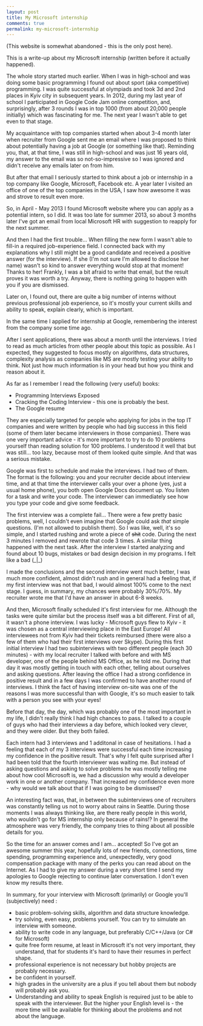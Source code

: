 ```yaml
---
layout: post
title: My Microsoft internship
comments: true
permalink: my-microsoft-internship
---
```


  (This website is somewhat abandoned - this is the only post here).

  This is a write-up about my Microsoft internship (written before it actually happened).

  The whole story started much earlier. When I was in high-school and was doing some basic programming
I found out about sport (aka competitive) programming.
I was quite successful at olympiads and took 3d and 2nd places in Kyiv city in subsequent years.
In 2012, during my last year of school I participated in Google Code Jam online competition,
and, surprisingly, after 3 rounds I was in top 1000 (from about 20,000 people initially) which was fascinating for me.
The next year I wasn't able to get even to that stage.

  My acquaintance with top companies started when about 3-4 month later when recruiter from Google sent me an email where I
was proposed to think about potentially having a job at Google (or something like that).
Reminding you, that, at that time, I was still in high-school and was just 16 years old,
my answer to the email was so not-so-impressive so I was ignored and didn't receive any emails later on from him.

  But after that email I seriously started to think about a job or internship in a top company like Google, Microsoft, Facebook etc.
A year later I visited an office of one of the top companies in the USA, I saw how awesome it was and strove to result even more.

  So, in April - May 2013 I found Microsoft website where you can apply as a potential intern, so I did.
It was too late for summer 2013, so about 3 months later I've got an email from local Microsoft HR with suggestion to reapply for the next summer.

  And then I had the first trouble... When filling the new form I wasn't able to fill-in a required job-experience field.
I connected back with my explanations why I still might be a good candidate and received a positive answer (for the interview).
If she (I'm not sure I'm allowed to disclose her name) wasn't so kind to answer everything would stop at that moment! Thanks to her!
Frankly, I was a bit afraid to write that email, but the result proves it was worth a try.
Anyway, there is nothing going to happen with you if you are dismissed.

Later on, I found out, there are quite a big number of interns without previous
professional job experience, so it's mostly your current skills and ability to speak, explain clearly, which is important.

In the same time I applied for internship at Google, remembering the interest from the company some time ago.

After I sent applications, there was about a month until the interviews.
I tried to read as much articles from other people about this topic as possible.
As I expected, they suggested to focus mostly on algorithms, data structures, complexity analysis
as companies like MS are mostly testing your ability
to think. Not just how much information is in your head but how you think and reason about it.

As far as I remember I read the following (very useful) books:

* Programming Interviews Exposed
* Cracking the Coding Interview - this one is probably the best.
* The Google resume

They are especially targeted for people who applying for jobs in the top IT companies and were written by
people who had big success in this field (some of them later became interviewers in those companies).
There was one very important advice - it's more important to try to do 10 problems yourself than reading solution for 100 problems.
I understood it well that but was still... too lazy, because most of them looked quite simple.
And that was a serious mistake.

Google was first to schedule and make the interviews. I had two of them.
The format is the following: you and your recruiter decide about interview time,
and at that time the interviewer calls your over a phone (yes, just a usual home phone),
you both open Google Docs document up. You listen for a task and write your code.
The interviewer can immediately see how you type your code and give some feedback.

The first interview was a complete fail...
There were a few pretty basic problems, well, I couldn't even imagine that Google could ask *that* simple questions.
(I'm not allowed to publish them).
So I was like, well, it's so simple, and I started rushing and wrote a piece of <s>shit</s> code.
During the next 3 minutes I removed and rewrote that code 3 times. A similar thing happened with the next task.
After the interview I started analyzing and found about 10 bugs, mistakes or bad design decision in my programs.
I felt like a bad (\_|\_)

I made the conclusions and the second interview went much better, I was much more confident,
almost didn't rush and in general had a feeling that,
if my first interview was not that bad, I would almost 100% come to the next stage.
I guess, in summary, my chances were probably 30%/70%. My recruiter wrote me that I'd have an answer in about 6-8 weeks.

And then, Microsoft finally scheduled it's first interview for me. Although the tasks were quite similar but the process itself was a bit different.
First of all, it wasn't a phone interview. I was lucky - Microsoft guys flew to Kyiv - it was chosen as a central interviewing place in the East Europe!
All interviewees not from Kyiv had their tickets reimbursed (there were also a few of them who had their first interviews over Skype).
During this first initial interview I had two subinterviews with two different people (each 30 minutes) -
with my local recruiter I talked with before and with MS developer, one of the people behind MS Office, as he told me.
During that day it was mostly getting in touch with each other, telling about ourselves and asking questions.
After leaving the office I had a strong confidence in positive result and in a few days I was confirmed to have another round of interviews.
I think the fact of having interview on-site was one of the reasons I was more successful than with Google, it's so much easier to talk
with a person you see with your eyes!

Before that day, the day, which was probably one of the most important in my life, I didn't really think I had high chances to pass.
I talked to a couple of guys who had their interviews a day before, which looked very clever, and they were older.
But they both failed.

Each intern had 3 interviews and 1 additonal in case of hesitations.
I had a feeling that each of my 3 interviews were successful each time increasing my confidence in the positive result.
That's why I felt quite surprised after I had been told that the fourth interviewer was waiting me.
But instead of asking questions and asking to solve problems he was mostly
telling me about how cool Microsoft is, we had a discussion why would a
developer work in one or another company. That increased my confidence even more - why would we talk about that if I was going to be dismissed?

An interesting fact was, that, in between the subinterviews one of recruiters was constantly telling us not to worry about rains in Seattle.
During those moments I was always thinking like, are there really people in this world, who wouldn't go for MS internship only because of rains!?
In general the atmosphere was very friendly, the company tries to thing about all possible details for you.

So the time for an answer comes and I am... accepted! So I've got an awesome summer this year, hopefully lots of new friends,
connections, time spending, programming experience and, unexpectedly, very good compensation package with
many of the perks you can read about on the Internet.
As I had to give my answer during a very short time I send my apologies to Google rejecting to continue later conversation.
I don't even know my results there.

In summary, for your interview with Microsoft (primarily) or Google you'll (subjectively) need :

- basic problem-solving skills, algorithm and data structure knowledge.
- try solving, even easy, problems yourself. You can try to simulate an interview with someone.
- ability to write code in any language, but preferably C/C++/Java (or C# for Microsoft)
- quite free form resume, at least in Microsoft it's not very important, they understand, that for students it's hard to have their resumes in perfect shape.
- professional experience is not necessary but hobby projects are probably necessary.
- be confident in yourself.
- high grades in the university are a plus if you tell about them but nobody will probably ask you.
- Understanding and ability to speak English is required just to be able to speak with the interviewer.
But the higher your English level is - the more time will be available for thinking about the problems and not about the language.

